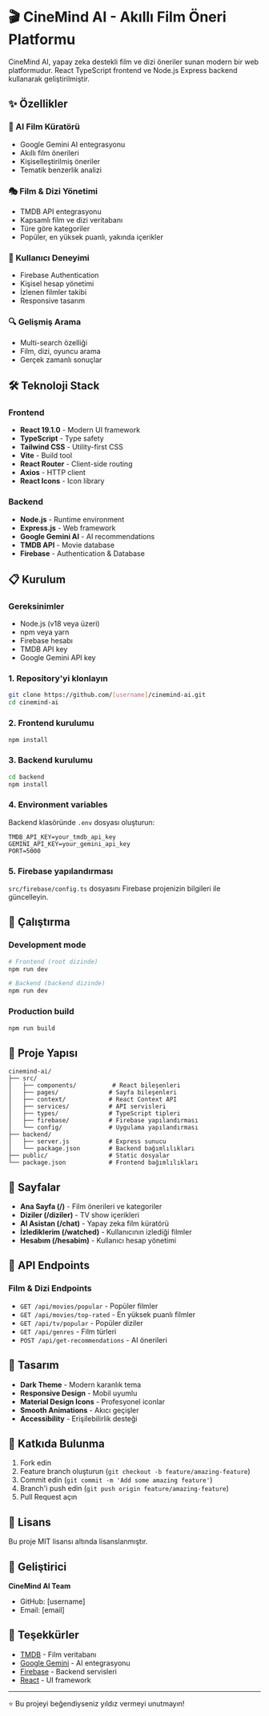 # 🎬 CineMind AI - Akıllı Film Öneri Platformu

CineMind AI, yapay zeka destekli film ve dizi öneriler sunan modern bir web platformudur. React TypeScript frontend ve Node.js Express backend kullanarak geliştirilmiştir.

## ✨ Özellikler

### 🤖 AI Film Küratörü
- Google Gemini AI entegrasyonu
- Akıllı film önerileri
- Kişiselleştirilmiş öneriler
- Tematik benzerlik analizi

### 🎭 Film & Dizi Yönetimi
- TMDB API entegrasyonu
- Kapsamlı film ve dizi veritabanı
- Türe göre kategoriler
- Popüler, en yüksek puanlı, yakında içerikler

### 👤 Kullanıcı Deneyimi
- Firebase Authentication
- Kişisel hesap yönetimi
- İzlenen filmler takibi
- Responsive tasarım

### 🔍 Gelişmiş Arama
- Multi-search özelliği
- Film, dizi, oyuncu arama
- Gerçek zamanlı sonuçlar

## 🛠 Teknoloji Stack

### Frontend
- **React 19.1.0** - Modern UI framework
- **TypeScript** - Type safety
- **Tailwind CSS** - Utility-first CSS
- **Vite** - Build tool
- **React Router** - Client-side routing
- **Axios** - HTTP client
- **React Icons** - Icon library

### Backend
- **Node.js** - Runtime environment
- **Express.js** - Web framework
- **Google Gemini AI** - AI recommendations
- **TMDB API** - Movie database
- **Firebase** - Authentication & Database

## 📋 Kurulum

### Gereksinimler
- Node.js (v18 veya üzeri)
- npm veya yarn
- Firebase hesabı
- TMDB API key
- Google Gemini API key

### 1. Repository'yi klonlayın
```bash
git clone https://github.com/[username]/cinemind-ai.git
cd cinemind-ai
```

### 2. Frontend kurulumu
```bash
npm install
```

### 3. Backend kurulumu
```bash
cd backend
npm install
```

### 4. Environment variables
Backend klasöründe `.env` dosyası oluşturun:
```env
TMDB_API_KEY=your_tmdb_api_key
GEMINI_API_KEY=your_gemini_api_key
PORT=5000
```

### 5. Firebase yapılandırması
`src/firebase/config.ts` dosyasını Firebase projenizin bilgileri ile güncelleyin.

## 🚀 Çalıştırma

### Development mode
```bash
# Frontend (root dizinde)
npm run dev

# Backend (backend dizinde)
npm run dev
```

### Production build
```bash
npm run build
```

## 📁 Proje Yapısı

```
cinemind-ai/
├── src/
│   ├── components/          # React bileşenleri
│   ├── pages/              # Sayfa bileşenleri
│   ├── context/            # React Context API
│   ├── services/           # API servisleri
│   ├── types/              # TypeScript tipleri
│   ├── firebase/           # Firebase yapılandırması
│   └── config/             # Uygulama yapılandırması
├── backend/
│   ├── server.js           # Express sunucu
│   └── package.json        # Backend bağımlılıkları
├── public/                 # Static dosyalar
└── package.json            # Frontend bağımlılıkları
```

## 🎯 Sayfalar

- **Ana Sayfa (/)** - Film önerileri ve kategoriler
- **Diziler (/diziler)** - TV show içerikleri
- **AI Asistan (/chat)** - Yapay zeka film küratörü
- **İzlediklerim (/watched)** - Kullanıcının izlediği filmler
- **Hesabım (/hesabim)** - Kullanıcı hesap yönetimi

## 🔧 API Endpoints

### Film & Dizi Endpoints
- `GET /api/movies/popular` - Popüler filmler
- `GET /api/movies/top-rated` - En yüksek puanlı filmler
- `GET /api/tv/popular` - Popüler diziler
- `GET /api/genres` - Film türleri
- `POST /api/get-recommendations` - AI önerileri

## 🎨 Tasarım

- **Dark Theme** - Modern karanlık tema
- **Responsive Design** - Mobil uyumlu
- **Material Design Icons** - Profesyonel iconlar
- **Smooth Animations** - Akıcı geçişler
- **Accessibility** - Erişilebilirlik desteği

## 🤝 Katkıda Bulunma

1. Fork edin
2. Feature branch oluşturun (`git checkout -b feature/amazing-feature`)
3. Commit edin (`git commit -m 'Add some amazing feature'`)
4. Branch'i push edin (`git push origin feature/amazing-feature`)
5. Pull Request açın

## 📝 Lisans

Bu proje MIT lisansı altında lisanslanmıştır.

## 👥 Geliştirici

**CineMind AI Team**
- GitHub: [username]
- Email: [email]

## 🙏 Teşekkürler

- [TMDB](https://www.themoviedb.org/) - Film veritabanı
- [Google Gemini](https://ai.google.dev/) - AI entegrasyonu
- [Firebase](https://firebase.google.com/) - Backend servisleri
- [React](https://reactjs.org/) - UI framework

---

⭐ Bu projeyi beğendiyseniz yıldız vermeyi unutmayın!
